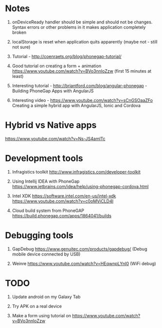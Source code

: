 # Notes

1. onDeviceReady handler should be simple and should not be changes. Syntax errors or other problems 
in it makes application completely broken

2. localStorage is reset when application quits apparently (maybe not - still not sure)
 
3. Tutorial - http://coenraets.org/blog/phonegap-tutorial/

4. Good tutorial on creating a form + animation https://www.youtube.com/watch?v=BVo3nnloZzw (first 15 minutes at least)

5. Interesting tutorial - http://briantford.com/blog/angular-phonegap - Building PhoneGap Apps with AngularJS

6. Interesting video - https://www.youtube.com/watch?v=sCnGSOaaZFo Creating a simple hybrid app with AngularJS, Ionic and Cordova

# Hybrid vs Native apps
 
 https://www.youtube.com/watch?v=Ns-JS4amlTc
 
# Development tools

1. Infragistics toolkit http://www.infragistics.com/developer-toolkit

2. Using Intellij IDEA with PhoneGap https://www.jetbrains.com/idea/help/using-phonegap-cordova.html

3. Intel XDK https://software.intel.com/en-us/intel-xdk https://www.youtube.com/watch?v=c0oMViCLD4I 
 
4. Cloud build system from PhoneGAP https://build.phonegap.com/apps/1864041/builds
 
# Debugging tools

1. GapDebug https://www.genuitec.com/products/gapdebug/ (Debug mobile device connected by USB)

2. Weinre https://www.youtube.com/watch?v=HEqwnpLYnI0 (WiFi debug)
 
 
# TODO

1. Update android on my Galaxy Tab

2. Try APK on a real device

3. Make a form using tutorial on https://www.youtube.com/watch?v=BVo3nnloZzw 